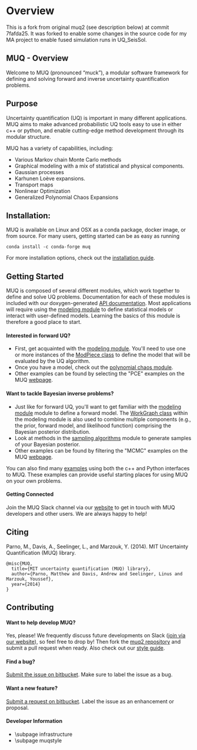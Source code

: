 # Overview
This is a fork from original muq2 (see description below) at commit 7fafda25. It was forked to enable some changes in the source code for my MA project to enable fused simulation runs in UQ_SeisSol.





## MUQ - Overview

Welcome to MUQ (pronounced “muck”), a modular software framework for defining and solving forward and inverse uncertainty quantification problems.

## Purpose

Uncertainty quantification (UQ) is important in many different applications.
MUQ aims to make advanced probabilistic UQ tools easy to use in either c++ or python,
and enable cutting-edge method development through its modular structure.

MUQ has a variety of capabilities, including:

*  Various Markov chain Monte Carlo methods
*  Graphical modeling with a mix of statistical and physical components.
*  Gaussian processes
*  Karhunen Loève expansions.
*  Transport maps
*  Nonlinear Optimization
*  Generalized Polynomial Chaos Expansions

## Installation:

MUQ is available on Linux and OSX as a conda package, docker image, or from source. For many users, getting started can be as easy as running

```
conda install -c conda-forge muq
```

For more installation options, check out the [installation guide](https://mituq.bitbucket.io/source/_site/latest/muqinstall.html).

## Getting Started

MUQ is composed of several different modules, which work together to define and solve UQ problems.  Documentation for each of these modules is included with our doxygen-generated [API documentation](https://mituq.bitbucket.io/source/_site/latest/index.html).   Most applications will require using the [modeling module](https://mituq.bitbucket.io/source/_site/latest/group__modeling.html) to define statistical models or interact with user-defined models.  Learning the basics of this module is therefore a good place to start.

#### Interested in forward UQ?

- First, get acquainted with the [modeling module](https://mituq.bitbucket.io/source/_site/latest/group__modeling.html).  You'll need to use one or more instances of the [ModPiece class](https://mituq.bitbucket.io/source/_site/latest/classmuq_1_1Modeling_1_1ModPiece.html) to define the model that will be evaluated by the UQ algorithm.
- Once you have a model, check out the [polynomial chaos module](https://mituq.bitbucket.io/source/_site/latest/group__polychaos.html).
- Other examples can be found by selecting the "PCE" examples on the MUQ [webpage](https://mituq.bitbucket.io/source/_site/examples.html).

#### Want to tackle Bayesian inverse problems?

- Just like for forward UQ, you'll want to get familiar with the [modeling module](https://mituq.bitbucket.io/source/_site/latest/group__modeling.html) module to define a forward model.  The [WorkGraph class](https://mituq.bitbucket.io/source/_site/latest/classmuq_1_1Modeling_1_1WorkGraph.html) within the modeling module is also used to combine multiple components (e.g., the prior, forward model, and likelihood function) comprising the Bayesian posterior distribution.
- Look at methods in the [sampling algorithms](https://mituq.bitbucket.io/source/_site/latest/group__sampling.html) module to generate samples of your Bayesian posterior.
- Other examples can be found by filtering the "MCMC" examples on the MUQ [webpage](https://mituq.bitbucket.io/source/_site/examples.html).

You can also find many [examples](https://mituq.bitbucket.io/source/_site/examples.html) using both the c++ and Python interfaces to MUQ.  These examples can provide useful starting places for using MUQ on your own problems.

#### Getting Connected

Join the MUQ Slack channel via our [website](http://muq.mit.edu/) to get in touch with MUQ developers and other users. We are always happy to help!

## Citing

Parno, M., Davis, A., Seelinger, L., and Marzouk, Y. (2014). MIT Uncertainty Quantification (MUQ) library.

<div><pre><code class="language-plaintext">@misc{MUQ,
  title={MIT uncertainty quantification (MUQ) library},
  author={Parno, Matthew and Davis, Andrew and Seelinger, Linus and Marzouk, Youssef},
  year={2014}
}</code></pre></div>

## Contributing

#### Want to help develop MUQ?

Yes, please! We frequently discuss future developments on Slack ([join via our website](http://muq.mit.edu/)), so feel free to drop by!
Then fork the [muq2 repository](https://bitbucket.org/mituq/muq2/src/master/) and submit a pull request when ready.
Also check out our [style guide](https://mituq.bitbucket.io/source/_site/latest/muqstyle.html).

#### Find a bug?

[Submit the issue on bitbucket](https://bitbucket.org/mituq/muq2/issues/new).  Make sure to label the issue as a bug.

#### Want a new feature?

[Submit a request on bitbucket](https://bitbucket.org/mituq/muq2/issues/new).  Label the issue as an enhancement or proposal.


#### Developer Information
- \subpage infrastructure
- \subpage muqstyle
